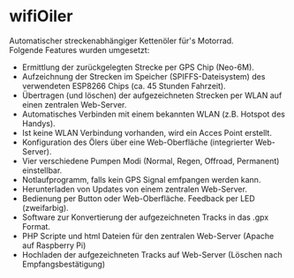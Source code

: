 # wifiOiler
Automatischer streckenabhängiger Kettenöler für's Motorrad.<br>
Folgende Features wurden umgesetzt:<br>
- Ermittlung der zurückgelegten Strecke per GPS Chip (Neo-6M).<br>
- Aufzeichnung der Strecken im Speicher (SPIFFS-Dateisystem) des verwendeten ESP8266 Chips (ca. 45 Stunden Fahrzeit).<br>
- Übertragen (und löschen) der aufgezeichneten Strecken per WLAN auf einen zentralen Web-Server.<br>
- Automatisches Verbinden mit einem bekannten WLAN (z.B. Hotspot des Handys).<br>
- Ist keine WLAN Verbindung vorhanden, wird ein Acces Point erstellt.<br>
- Konfiguration des Ölers über eine Web-Oberfläche (integrierter Web-Server).<br>
- Vier verschiedene Pumpen Modi (Normal, Regen, Offroad, Permanent) einstellbar.<br>
- Notlaufprogramm, falls kein GPS Signal emfpangen werden kann.<br>
- Herunterladen von Updates von einem zentralen Web-Server.<br>
- Bedienung per Button oder Web-Oberfläche. Feedback per LED (zweifarbig).<br>
- Software zur Konvertierung der aufgezeichneten Tracks in das .gpx Format.<br>
- PHP Scripte und html Dateien für den zentralen Web-Server (Apache auf Raspberry Pi)
- Hochladen der aufgezeichneten Tracks auf Web-Server (Löschen nach Empfangsbestätigung)
